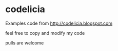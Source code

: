 codelicia
=========

Examples code from http://codelicia.blogspot.com

feel free to copy and modify my code

pulls are welcome
